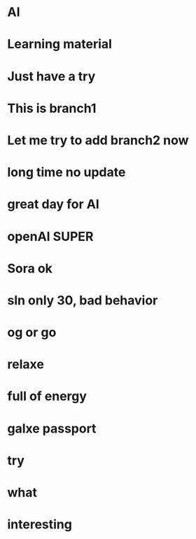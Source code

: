 # AI
# Learning material
# Just have a try
# This is branch1
# Let me try to add branch2 now
# long time no update
# great day for AI
# openAI SUPER
# Sora ok
# sln only 30, bad behavior
# og or go
# relaxe
# full of energy
# galxe passport
# try
# what
# interesting
